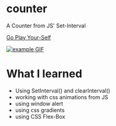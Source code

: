 # counter

A Counter from JS' Set-Interval

[Go Play Your-Self](https://yuganksingh.github.io/counter/)

[![example GIF](./example.gif)](https://yuganksingh.github.io/counter/)



# What I learned
- Using SetInterval() and clearInterval()
- working with css animations from JS
- using window alert
- using css gradients
- using CSS Flex-Box

